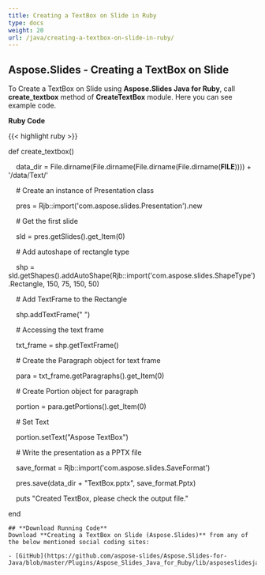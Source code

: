 ```yaml
---
title: Creating a TextBox on Slide in Ruby
type: docs
weight: 20
url: /java/creating-a-textbox-on-slide-in-ruby/
---
```


## **Aspose.Slides - Creating a TextBox on Slide**
To Create a TextBox on Slide using **Aspose.Slides Java for Ruby**, call **create_textbox** method of **CreateTextBox** module. Here you can see example code.

**Ruby Code**

{{< highlight ruby >}}

 def create_textbox()

    data_dir = File.dirname(File.dirname(File.dirname(File.dirname(__FILE__)))) + '/data/Text/'



    # Create an instance of Presentation class

    pres = Rjb::import('com.aspose.slides.Presentation').new

    # Get the first slide

    sld = pres.getSlides().get_Item(0)

    # Add autoshape of rectangle type

    shp = sld.getShapes().addAutoShape(Rjb::import('com.aspose.slides.ShapeType').Rectangle, 150, 75, 150, 50)

    # Add TextFrame to the Rectangle

    shp.addTextFrame(" ")

    # Accessing the text frame

    txt_frame = shp.getTextFrame()

    # Create the Paragraph object for text frame

    para = txt_frame.getParagraphs().get_Item(0)

    # Create Portion object for paragraph

    portion = para.getPortions().get_Item(0)

    # Set Text

    portion.setText("Aspose TextBox")

    # Write the presentation as a PPTX file

    save_format = Rjb::import('com.aspose.slides.SaveFormat')

    pres.save(data_dir + "TextBox.pptx", save_format.Pptx)

    puts "Created TextBox, please check the output file."

end

```
## **Download Running Code**
Download **Creating a TextBox on Slide (Aspose.Slides)** from any of the below mentioned social coding sites:

- [GitHub](https://github.com/aspose-slides/Aspose.Slides-for-Java/blob/master/Plugins/Aspose_Slides_Java_for_Ruby/lib/asposeslidesjava/Text/createtextbox.rb)
